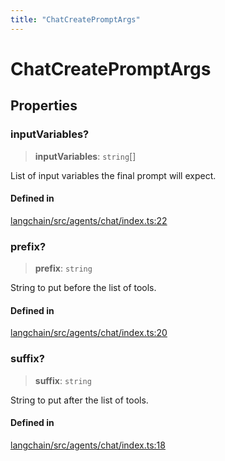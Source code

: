 ```yaml
---
title: "ChatCreatePromptArgs"
---
```


# ChatCreatePromptArgs

## Properties

### inputVariables?

> **inputVariables**: `string`[]

List of input variables the final prompt will expect.

#### Defined in

[langchain/src/agents/chat/index.ts:22](https://github.com/hwchase17/langchainjs/blob/ddf2996/langchain/src/agents/chat/index.ts#L22)

### prefix?

> **prefix**: `string`

String to put before the list of tools.

#### Defined in

[langchain/src/agents/chat/index.ts:20](https://github.com/hwchase17/langchainjs/blob/ddf2996/langchain/src/agents/chat/index.ts#L20)

### suffix?

> **suffix**: `string`

String to put after the list of tools.

#### Defined in

[langchain/src/agents/chat/index.ts:18](https://github.com/hwchase17/langchainjs/blob/ddf2996/langchain/src/agents/chat/index.ts#L18)
